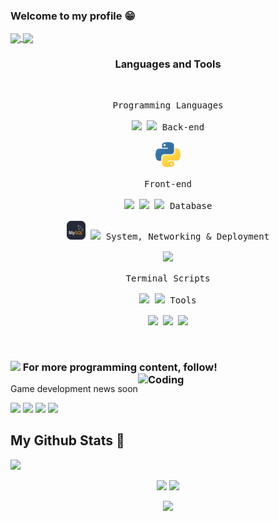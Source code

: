 ### Welcome to my profile 😁


<a href="https://github.com/tarcisiogeovane/github-readme-stats">
  <img height=150 align="center" src="https://github-readme-stats.vercel.app/api?username=tarcisiogeovane&count_private=true&show_icons=trueline_height=21&theme=github_dark" />
</a>
<a href="https://github.com/tarcisiogeovane/convoychat">
  <img height=150 align="center" src="https://github-readme-stats.vercel.app/api/top-langs/?username=tarcisiogeovane&layout=compact&theme=github_dark&langs_count=10&exclude_repo=kasweb" />
</a>

<h3 align="center">Languages and Tools</h3>

<div align="center">
  
<kbd>
  <br>
  <p style="display: inline-block;" align="center">
    <kbd>
      <kbd>Programming Languages</kbd>
      <br><br>
      <img width="30px" src="https://cdn.jsdelivr.net/gh/devicons/devicon/icons/java/java-plain.svg" /> 
      <img width="30px" src="https://cdn.jsdelivr.net/gh/devicons/devicon/icons/c/c-plain.svg" /> 
    </kbd>


  <kbd>
     <kbd>Back-end</kbd>
      <br><br>
      <a href="https://www.python.org" target="_blank">
        <img src="https://github.com/Aakarsh-B/trying-repos/blob/master/python-5.svg?raw=true" 
        alt="python" width="40" height="40"/>
      </a>
    </kbd>
   <br><br>

   <kbd>
      <kbd>Front-end</kbd>
<br><br>
      <img width="30px" src="https://cdn.jsdelivr.net/gh/devicons/devicon/icons/html5/html5-original.svg" /> 
      <img width="30px" src="https://cdn.jsdelivr.net/gh/devicons/devicon/icons/css3/css3-plain.svg" /> 
      <img width="30px" src="https://cdn.jsdelivr.net/gh/devicons/devicon/icons/javascript/javascript-original.svg" />
    </kbd>

<kbd>
      <kbd>Database</kbd>
      <br><br>
      <img width="30px" src="https://github.com/tandpfun/skill-icons/blob/main/icons/MySQL-Dark.svg" />
      <img width="30px" src="https://cdn.jsdelivr.net/gh/devicons/devicon/icons/mongodb/mongodb-plain.svg" />
</kbd>

  <kbd>
      <kbd>System, Networking & Deployment</kbd>
      <br><br>
      <img width="30px" src="https://cdn.jsdelivr.net/gh/devicons/devicon/icons/git/git-plain.svg" />
    </kbd>
<br></br>
  <kbd>
      <kbd>Terminal Scripts</kbd>
      <br><br>
      <img width="30px" src="https://cdn.jsdelivr.net/gh/devicons/devicon/icons/bash/bash-original.svg" />
      <img width="30px" src="https://cdn.jsdelivr.net/gh/devicons/devicon/icons/vim/vim-original.svg" />
    </kbd>

  <kbd>
      <kbd>Tools</kbd>
      <br><br>
      <img width="30px" src="https://cdn.jsdelivr.net/gh/devicons/devicon/icons/vscode/vscode-original.svg" />
      <img width="30px" src="https://cdn.jsdelivr.net/gh/devicons/devicon/icons/visualstudio/visualstudio-plain.svg" />
      <img width="30px" src="https://repository-images.githubusercontent.com/59065830/b62be480-45d2-11ea-9989-803db0f9c44d" />
    </kbd>
  </p>
</kbd>


</div>
     

<br>
 
### <img src="https://media.giphy.com/media/VgCDAzcKvsR6OM0uWg/giphy.gif" width="50">  For more programming content, follow!     <img align="right" alt="Coding" width="300" src="https://i.gifer.com/3AyY.gif">
Game development news soon

<div> 
  <a href="https://www.linkedin.com/in/tarcisiogeovanecoding" target="_blank"><img src="https://img.shields.io/badge/-LinkedIn-%230077B5?style=for-the-badge&logo=linkedin&logoColor=white" target="_blank"></a>
  <a href="https://www.youtube.com/@zahrr1172" target="_blank"><img src="https://img.shields.io/badge/YouTube-FF0000?style=for-the-badge&logo=youtube&logoColor=white" target="_blank"></a>
  <a href="" target="_blank"><img src="https://img.shields.io/badge/Discord-7289DA?style=for-the-badge&logo=discord&logoColor=white" target="_blank"></a> 
  <a href = "mailto:tarcisio.geovane@gmail.com"><img src="https://img.shields.io/badge/-Gmail-%23333?style=for-the-badge&logo=gmail&logoColor=white" target="_blank"></a>
</div>


<h2>My Github Stats 🐉</h2>
<img src="https://github-readme-streak-stats.herokuapp.com/?user=tarcisiogeovane&theme=holi-theme">


<p align="center"><img src="https://badges.pufler.dev/visits/aakashsh1999/tarcisiogeovane?style=for-the-badge"/> <img src="https://badges.pufler.dev/repos/tarcisiogeovane/?style=for-the-badge"/>
</p>
<p align="center"><img src="https://badges.pufler.dev/commits/monthly/tarcisiogeovane"/></p>

